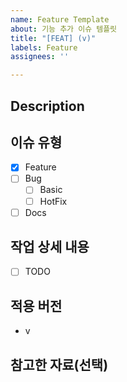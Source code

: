```yaml
---
name: Feature Template
about: 기능 추가 이슈 템플릿
title: "[FEAT] (v)"
labels: Feature
assignees: ''

---
```


## Description

## 이슈 유형 <!-- 체크는 수정하지 말것 -->
- [x] Feature
- [ ] Bug
  - [ ] Basic
  - [ ] HotFix
- [ ] Docs

## 작업 상세 내용
- [ ] TODO

## 적용 버전
- v

## 참고한 자료(선택)
